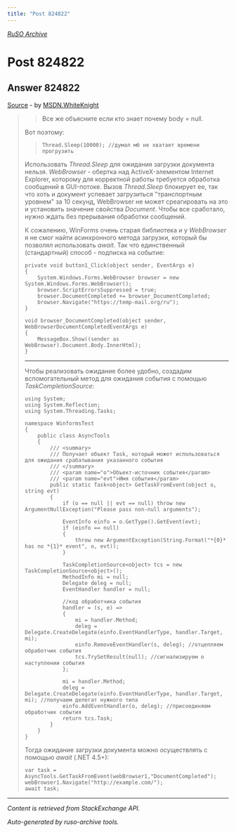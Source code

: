 ```yaml
---
title: "Post 824822"
---
```

<p><i><a href="https://github.com/MSDN-WhiteKnight/ruso-archive/">RuSO Archive</a></i></p>
<h1>Post 824822</h1>
<h2>Answer 824822</h2>
<p><a href="https://ru.stackoverflow.com/a/824822/">Source</a> - by <a href="https://ru.stackoverflow.com/users/240512/msdn-whiteknight">MSDN.WhiteKnight</a></p>
<blockquote>
<blockquote>
  <p>Все же объясните если кто знает почему body = null.</p>
</blockquote>

<p>Вот поэтому:</p>

<blockquote>
  <p><code>Thread.Sleep(10000); //думал мб не хватает времени прогрузить</code></p>
</blockquote>

<p>Использовать <em>Thread.Sleep</em> для ожидания загрузки документа нельзя. <em>WebBrowser</em> - обертка над ActiveX-элементом Internet Explorer, которому для корректной работы требуется обработка сообщений в GUI-потоке. Вызов <em>Thread.Sleep</em> блокирует ее, так что хоть и документ успевает загрузиться "транспортным уровнем" за 10 секунд, WebBrowser не может среагировать на это и установить значение свойства <em>Document</em>. Чтобы все сработало, нужно ждать без прерывания обработки сообщений.</p>

<p>К сожалению, WinForms очень старая библиотека и у <em>WebBrowser</em> я не смог найти асинхронного метода загрузки, который бы позволял использовать <em>await</em>. Так что единственный (стандартный) способ - подписка на событие:</p>

<pre><code>private void button1_Click(object sender, EventArgs e)
{
    System.Windows.Forms.WebBrowser browser = new System.Windows.Forms.WebBrowser();
    browser.ScriptErrorsSuppressed = true;
    browser.DocumentCompleted += browser_DocumentCompleted;
    browser.Navigate("https://temp-mail.org/ru"); 
}

void browser_DocumentCompleted(object sender, WebBrowserDocumentCompletedEventArgs e)
{
    MessageBox.Show((sender as WebBrowser).Document.Body.InnerHtml);
}
</code></pre>

<hr>

<p>Чтобы реализовать ожидание более удобно, создадим вспомогательный метод для ожидания события с помощью <em>TaskCompletionSource</em>:</p>

<pre><code>using System;
using System.Reflection;
using System.Threading.Tasks;

namespace WinformsTest
{
    public class AsyncTools
    {
        /// &lt;summary&gt;
        /// Получает объект Task, который может использоваться для ожидания срабатывания указанного события
        /// &lt;/summary&gt;
        /// &lt;param name="o"&gt;Объект-источник события&lt;/param&gt;
        /// &lt;param name="evt"&gt;Имя события&lt;/param&gt;       
        public static Task&lt;object&gt; GetTaskFromEvent(object o, string evt)
        {
            if (o == null || evt == null) throw new ArgumentNullException("Please pass non-null arguments");

            EventInfo einfo = o.GetType().GetEvent(evt);
            if (einfo == null)
            {
                throw new ArgumentException(String.Format("*{0}* has no *{1}* event", o, evt));
            }

            TaskCompletionSource&lt;object&gt; tcs = new TaskCompletionSource&lt;object&gt;();
            MethodInfo mi = null;
            Delegate deleg = null;
            EventHandler handler = null;

            //код обработчика события
            handler = (s, e) =&gt;
            {
                mi = handler.Method;
                deleg = Delegate.CreateDelegate(einfo.EventHandlerType, handler.Target, mi);
                einfo.RemoveEventHandler(s, deleg); //отцепляем обработчик события
                tcs.TrySetResult(null); //сигнализируем о наступлении события
            };

            mi = handler.Method;
            deleg = Delegate.CreateDelegate(einfo.EventHandlerType, handler.Target, mi); //получаем делегат нужного типа
            einfo.AddEventHandler(o, deleg); //присоединяем обработчик события
            return tcs.Task;
        }
    }
}
</code></pre>

<p>Тогда ожидание загрузки документа можно осуществлять с помощью <em>await</em> (.NET 4.5+):</p>

<pre><code>var task = AsyncTools.GetTaskFromEvent(webBrowser1,"DocumentCompleted");            
webBrowser1.Navigate("http://example.com/");
await task;
</code></pre>

</blockquote>
<hr/>
<p><i>Content is retrieved from StackExchange API. </i></p>
<p><i>Auto-generated by ruso-archive tools. </i></p>
